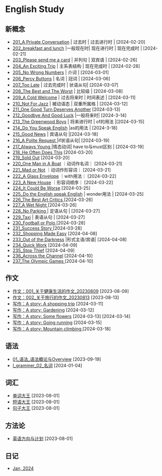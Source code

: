 # English Study

## 新概念

* [201_A Private Conversation](https://github.com/carloscn/english/issues/18) | 过去时 | 过去进行时 | [2024-02-20]
* [202_breakfast and lunch](https://github.com/carloscn/english/issues/19) |一般现在时| 现在进行时 | 现在完成时 | [2024-02-21]
* [203_Please send me a card](https://github.com/carloscn/english/issues/20)  | 并列句 | 双宾语 | [2024-02-26]
* [204_An Exciting Trip](https://github.com/carloscn/english/issues/21) | 主系表结构 | 现在完成时 | [2024-02-28]
* [205_No Wrong Numbers](https://github.com/carloscn/english/issues/22) | 介词 | [2024-03-01]
* [206_Percy Buttons](https://github.com/carloscn/english/issues/23) | 名词 | 冠词 | [2024-03-06]
* [207_Too Late](https://github.com/carloscn/english/issues/24) | 过去完成时 | 状语从句| [2024-03-07]
* [208_The Best and The Worst](https://github.com/carloscn/english/issues/25) | 比较级 | [2024-03-08]
* [209_A Cold Welcome](https://github.com/carloscn/english/issues/26) | 过去将来时 | 时间表述 | [2024-03-11]
* [210_Not For Jazz](https://github.com/carloscn/english/issues/29) | 被动语态 | 双重所属格 | [2024-03-12]
* [211_One Good Turn Deserves Another](https://github.com/carloscn/english/issues/31) [2024-03-13]
* [212_Goodbye And Good Luck](https://github.com/carloscn/english/issues/33) |一般将来时| [2024-3-14]
* [213_The Greenwood Boys](https://github.com/carloscn/english/issues/35) | 将来进行时 | of的用法 |[2024-03-15]
* [214_Do You Speak English](https://github.com/carloscn/english/issues/37) |as的用法 | [2024-3-18]
* [215_Good News](https://github.com/carloscn/english/issues/38) | 宾语从句 |[2024-03-18]
* [216_A Polite Request ](https://github.com/carloscn/english/issues/40) |if状语从句| [2024-03-19]
* [217_Always Young ](https://github.com/carloscn/english/issues/41) |情态动词| have to与must区别 | [2024-03-19]
* [218_He Often Does This](https://github.com/carloscn/english/issues/44) [2024-03-20]
* [219_Sold Out](https://github.com/carloscn/english/issues/45)  [2024-03-20]
* [220_One Man in A Boat](https://github.com/carloscn/english/issues/47) ｜动词作名词｜ [2024-03-21]
* [221_Mad or Not](https://github.com/carloscn/english/issues/48) ｜动词作形容词｜ [2024-03-21]
* [222_A Glass Envelope](https://github.com/carloscn/english/issues/50) ｜with用法｜ [2024-03-22]
* [223_A New House](https://github.com/carloscn/english/issues/51) ｜形容词顺序｜ [2024-03-22]
* [224_It Could Be Worse](https://github.com/carloscn/english/issues/53) [2024-03-25]
* [225_Do the English speak English](https://github.com/carloscn/english/issues/54) | wonder用法 | [2024-03-25]
* [226_The Best Art Critics ](https://github.com/carloscn/english/issues/56) [2024-03-26]
* [227_A Wet Night ](https://github.com/carloscn/english/issues/57) [2024-03-26]
* [228_No Parking ](https://github.com/carloscn/english/issues/60) | 定语从句 | [2024-03-27]
* [229_Taxi](https://github.com/carloscn/english/issues/61) | 表语从句 | [2024-03-27]
* [230_Football or Polo ](https://github.com/carloscn/english/issues/63) [2024-03-28]
* [231_Success Story ](https://github.com/carloscn/english/issues/64) [2024-03-28]
* [232_Shopping Made Easy](https://github.com/carloscn/english/issues/66) [2024-04-08]
* [233_Out of the Darkness](https://github.com/carloscn/english/issues/67) |形式主语/宾语| [2024-04-08]
* [234_Quick Work](https://github.com/carloscn/english/issues/70) [2024-04-09]
* [235_Stop Thief](https://github.com/carloscn/english/issues/71) [2024-04-09]
* [236_Across the Channel](https://github.com/carloscn/english/issues/74) [2024-04-10]
* [237_The Olympic Games ](https://github.com/carloscn/english/issues/75) [2024-04-10] 
## 作文
* [作文：001_关于健康生活的作文_20230809](https://github.com/carloscn/english/issues/6) [2023-08-09]
* [作文：002_关于旅行的作文_20230813](https://github.com/carloscn/english/issues/8) [2023-08-13]
* [写作：A story: A shopping trip](https://github.com/carloscn/english/issues/27) [2024-03-11]
* [写作：A story: Gardening](https://github.com/carloscn/english/issues/30) [2024-03-12]
* [写作：A story: Some flowers](https://github.com/carloscn/english/issues/32) [2024-03-13] [2024-03-14]
* [写作：A story: Going running](https://github.com/carloscn/english/issues/34) [2024-03-15]
* [写作：A story: Mountain climbing ](https://github.com/carloscn/english/issues/39) [2024-03-18]
## 语法
* [01_语法_语法概论与Overview](https://github.com/carloscn/english/issues/9) [2023-09-19]
* [I_grammer_02_名词](https://github.com/carloscn/english/issues/10) [2024-01-04]

## 词汇
* [单词大王](https://docs.google.com/spreadsheets/d/19JnOYMzr39maovVVY1MH8A72gUUxlVoI3N6g5iYSPF0/edit?usp=drive_web&ouid=106924728673329756443) [2023-08-01]
* [短语大王](https://docs.google.com/spreadsheets/d/1a2ZQJH7GG64CjUf3vBtnhKfOP5t1K0N9CcDSP9bSzao/edit#gid=0) [2023-08-01]
* [句子大王](https://docs.google.com/spreadsheets/d/1ykIJzGU6ZXABw_feIefMkp0HTFHo_PYM-a6y_ujcwM4/edit#gid=0) [2023-08-01]

## 方法论
* [英语方向与计划](https://github.com/carloscn/english/blob/master/method.md) [2023-08-01]

## 日记

* [Jan, 2024](https://github.com/carloscn/english/issues/12)

